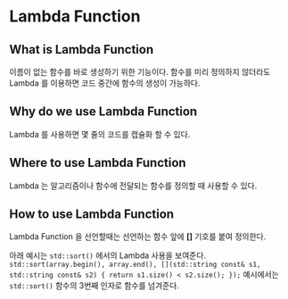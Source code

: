 # Lambda Function 

## What is Lambda Function 
이름이 없는 함수를 바로 생성하기 위한 기능이다.
함수를 미리 정의하지 않더라도 Lambda 를 이용하면 코드 중간에 함수의 생성이 가능하다. 

## Why do we use Lambda Function
Lambda 를 사용하면 몇 줄의 코드를 캡슐화 할 수 있다. 

## Where to use Lambda Function
Lambda 는 알고리즘이나 함수에 전달되는 함수를 정의할 때 사용할 수 있다. 

## How to use Lambda Function
Lambda Function 을 선언할때는 선언하는 함수 앞에 **[]** 기호를 붙여 정의한다. 

아래 예시는 `std::sort()` 에서의 Lambda 사용을 보여준다.  
`std::sort(array.begin(), array.end(), [](std::string const& s1, std::string const& s2) { return s1.size() < s2.size(); });` 
예시에서는 `std::sort()` 함수의 3번째 인자로 함수를 넘겨준다. 
